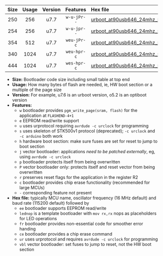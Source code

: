 |Size|Usage|Version|Features|Hex file|
|:-:|:-:|:-:|:-:|:--|
|250|256|u7.7|`w-u-jPr--`|[urboot_at90usb646_24mhz_57600bps_lednop_ur_vbl.hex](https://raw.githubusercontent.com/stefanrueger/urboot.hex/main/mcus/at90usb646/fcpu_24mhz/57600_bps/urboot_at90usb646_24mhz_57600bps_lednop_ur_vbl.hex)|
|254|256|u7.7|`w-u-jpr--`|[urboot_at90usb646_24mhz_57600bps_lednop_fr_ur_vbl.hex](https://raw.githubusercontent.com/stefanrueger/urboot.hex/main/mcus/at90usb646/fcpu_24mhz/57600_bps/urboot_at90usb646_24mhz_57600bps_lednop_fr_ur_vbl.hex)|
|354|512|u7.7|`weu-jPr-c`|[urboot_at90usb646_24mhz_57600bps_ee_lednop_fr_ce_ur_vbl.hex](https://raw.githubusercontent.com/stefanrueger/urboot.hex/main/mcus/at90usb646/fcpu_24mhz/57600_bps/urboot_at90usb646_24mhz_57600bps_ee_lednop_fr_ce_ur_vbl.hex)|
|340|1024|u7.7|`weu-hpr-c`|[urboot_at90usb646_24mhz_57600bps_ee_lednop_fr_ce_ur.hex](https://raw.githubusercontent.com/stefanrueger/urboot.hex/main/mcus/at90usb646/fcpu_24mhz/57600_bps/urboot_at90usb646_24mhz_57600bps_ee_lednop_fr_ce_ur.hex)|
|444|1024|u7.7|`wes-hpr-c`|[urboot_at90usb646_24mhz_57600bps_ee_lednop_fr_ce.hex](https://raw.githubusercontent.com/stefanrueger/urboot.hex/main/mcus/at90usb646/fcpu_24mhz/57600_bps/urboot_at90usb646_24mhz_57600bps_ee_lednop_fr_ce.hex)|

- **Size:** Bootloader code size including small table at top end
- **Usage:** How many bytes of flash are needed, ie, HW boot section or a multiple of the page size
- **Version:** For example, u7.6 is an urboot version, o5.2 is an optiboot version
- **Features:**
  + `w` bootloader provides `pgm_write_page(sram, flash)` for the application at `FLASHEND-4+1`
  + `e` EEPROM read/write support
  + `u` uses urprotocol requiring `avrdude -c urclock` for programming
  + `s` uses skeleton of STK500v1 protocol (deprecated); `-c urclock` and `-c arduino` both work
  + `h` hardware boot section: make sure fuses are set for reset to jump to boot section
  + `j` vector bootloader: applications *need to be patched externally*, eg, using `avrdude -c urclock`
  + `p` bootloader protects itself from being overwritten
  + `P` vector bootloader only: protects itself and reset vector from being overwritten
  + `r` preserves reset flags for the application in the register R2
  + `c` bootloader provides chip erase functionality (recommended for large MCUs)
  + `-` corresponding feature not present
- **Hex file:** typically MCU name, oscillator frequency (16 MHz default) and baud rate (115200 default) followed by
  + `ee` bootloader supports EEPROM read/write
  + `lednop` is a template bootloader with `mov rx,rx` nops as placeholders for LED operations
  + `fr` bootloader provides non-essential code for smoother error handing
  + `ce` bootloader provides a chip erase command
  + `ur` uses urprotocol and requires `avrdude -c urclock` for programming
  + `vbl` vector bootloader: set fuses to jump to reset, not the HW boot section
